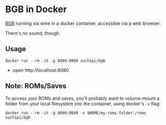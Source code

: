 # BGB in Docker

[BGB](https://bgb.bircd.org/) running via wine in a docker container, accessible via a web browser.

There's no sound, though.

## Usage

```
docker run --rm -it -p 8080:8080 suchipi/bgb
```

- open http://localhost:8080

## Note: ROMs/Saves

To access your ROMs and saves, you'll probably want to volume-mount a folder from your local filesystem into the container, using docker's `-v` flag:

```
docker run --rm -it -p 8080:8080 -v $HOME/my-roms-folder:/roms suchipi/bgb
```
